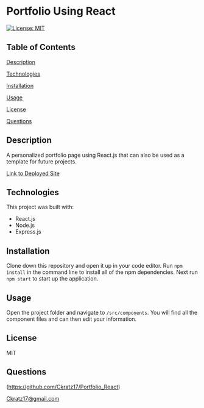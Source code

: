 # Portfolio Using React
[![License: MIT](https://img.shields.io/badge/License-MIT-yellow.svg)](https://opensource.org/licenses/MIT)

## Table of Contents   
[Description](#description)

[Technologies](#technologies)
    
[Installation](#installation)
    
[Usage](#usage)
    
[License](#license)
    
[Questions](#questions)
    
## Description
    
A personalized portfolio page using React.js that can also be used as a template for future projects.

[Link to Deployed Site](https://ckratz17.github.io/Portfolio_React/)

## Technologies

This project was built with:
- React.js
- Node.js
- Express.js
    
## Installation
    
Clone down this repository and open it up in your code editor. Run `npm install` in the command line to install all of the npm dependencies. Next run `npm start` to start up the application.
    
## Usage
    
Open the project folder and navigate to `/src/components`. You will find all the component files and can then edit  your information.
    
## License
    
MIT
    

## Questions

(https://github.com/Ckratz17/Portfolio_React)

Ckratz17@gmail.com